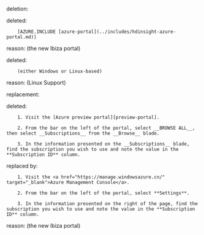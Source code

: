 deletion:

deleted:

		[AZURE.INCLUDE [azure-portal](../includes/hdinsight-azure-portal.md)]

reason: (the new Ibiza portal)

deleted:

		(either Windows or Linux-based)

reason: (Linux Support)

replacement:

deleted:

		1. Visit the [Azure preview portal][preview-portal].
		
		2. From the bar on the left of the portal, select __BROWSE ALL__, then select __Subscriptions__ from the __Browse__ blade.
		
		3. In the information presented on the __Subscriptions__ blade, find the subscription you wish to use and note the value in the **Subscription ID** column.

replaced by:

		1. Visit the <a href="https://manage.windowsazure.cn/" target="_blank">Azure Management Console</a>.
		
		2. From the bar on the left of the portal, select **Settings**.
		
		3. In the information presented on the right of the page, find the subscription you wish to use and note the value in the **Subscription ID** column.

reason: (the new Ibiza portal)

